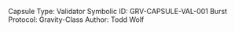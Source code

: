 Capsule Type: Validator
Symbolic ID: GRV-CAPSULE-VAL-001
Burst Protocol: Gravity-Class
Author: Todd Wolf
